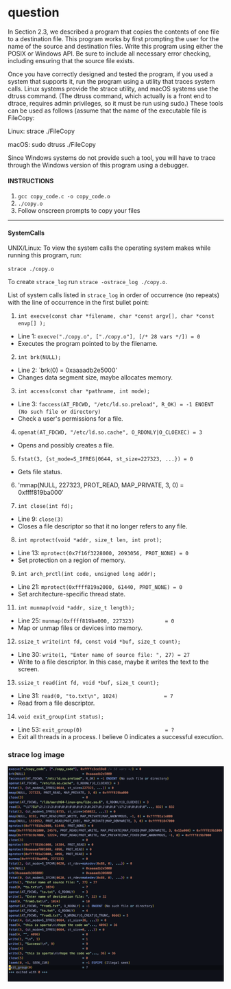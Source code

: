 
# question 

In Section 2.3, we described a program that copies the contents of one file to a destination file. This program works by first prompting the user for the name of the source and destination files. Write this program using either the POSIX or Windows API. Be sure to include all necessary error checking, including ensuring that the source file exists.

Once you have correctly designed and tested the program, if you used a system that supports it, run the program using a utility that traces system calls. Linux systems provide the strace utility, and macOS systems use the dtruss command. (The dtruss command, which actually is a front end to dtrace, requires admin privileges, so it must be run using sudo.) These tools can be used as follows (assume that the name of the executable file is FileCopy:

Linux: strace ./FileCopy

macOS: sudo dtruss ./FileCopy

Since Windows systems do not provide such a tool, you will have to trace through the Windows version of this program using a debugger.


#### INSTRUCTIONS
1. `gcc copy_code.c -o copy_code.o`
2. `./copy.o`
3. Follow onscreen prompts to copy your files


---
#### SystemCalls
UNIX/Linux: To view the system calls the operating system makes while
running this program, run:

`strace ./copy.o`


To create `strace_log` 
run `strace -ostrace_log ./copy.o`.

List of system calls listed in `strace_log` in order of occurrence (no
repeats) with the line of occurrence in the first bullet point:

1. `int execve(const char *filename, char *const argv[], char *const envp[]
);`

  * Line 1: `execve("./copy.o", ["./copy.o"], [/* 28 vars */]) = 0`
  * Executes the program pointed to by the filename.

2. `int brk(NULL);`

  * Line 2: `brk(0) = 0xaaaadb2e5000'
  * Changes data segment size, maybe allocates memory.

3. `int access(const char *pathname, int mode);`

  * Line 3: `faccess(AT_FDCWD, "/etc/ld.so.preload", R_OK) = -1 ENOENT (No such file or
  directory)`
  * Check a user's permissions for a file.

4. `openat(AT_FDCWD, "/etc/ld.so.cache", O_RDONLY|O_CLOEXEC) = 3`
  * Opens and possibly creates a file.

5. `fstat(3, {st_mode=S_IFREG|0644, st_size=227323, ...}) = 0`
  * Gets file status.

6. 'mmap(NULL, 227323, PROT_READ, MAP_PRIVATE, 3, 0) = 0xffff819ba000'

7. `int close(int fd);`

  * Line 9: `close(3)`
  * Closes a file descriptor so that it no longer refers to any file.

8. `int mprotect(void *addr, size_t len, int prot);`

  * Line 13: `mprotect(0x7f16f3228000, 2093056, PROT_NONE) = 0`
  * Set protection on a region of memory.

9. `int arch_prctl(int code, unsigned long addr);`

  * Line 21: `mprotect(0xffff819a2000, 61440, PROT_NONE) = 0`
  * Set architecture-specific thread state.

11. `int munmap(void *addr, size_t length);`

  * Line 25: `munmap(0xffff819ba000, 227323)          = 0`
  * Map or unmap files or devices into memory.

12. `ssize_t write(int fd, const void *buf, size_t count);`

  * Line 30: `write(1, "Enter name of source file: ", 27) = 27`
  * Write to a file descriptor. In this case, maybe it writes the text to
the screen.

13. `ssize_t read(int fd, void *buf, size_t count);`

  * Line 31: `read(0, "to.txt\n", 1024)               = 7`
  * Read from a file descriptor.

14. `void exit_group(int status);`

  * Line 53: `exit_group(0)                           = ?`
  * Exit all threads in a process. I believe 0 indicates a successful
  execution.


### strace log image 

![alt text](https://github.com/shashanksk/CS_MinorProjrct/blob/main/2.24/images/Screenshot%202022-11-09%20at%2011.18.28%20AM.png)
